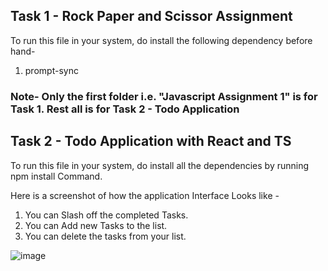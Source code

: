 ## Task 1 - Rock Paper and Scissor Assignment

To run this file in your system, do install the following dependency before hand- 
1. prompt-sync

###  Note- Only the first folder i.e. "Javascript Assignment 1" is for Task 1. Rest all is for Task 2 - Todo Application

## Task 2 - Todo Application with React and TS

To run this file in your system, do install all the dependencies by running npm install Command. 

Here is a screenshot of how the application Interface Looks like - 
1. You can Slash off the completed Tasks.
2. You can Add new Tasks to the list.
3. You can delete the tasks from your list.


![image](https://github.com/user-attachments/assets/e5d35492-4c26-4780-a473-8588e3cafff5)



